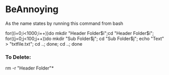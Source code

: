 # BeAnnoying
As the name states by running this command from bash  

for((i=0;i<1000;i++))do mkdir "Header Folder$i";cd "Header Folder$i"; for((j=0;j<100;j++))do mkdir "Sub Folder$j"; cd "Sub Folder$j"; echo "Text" > "txtfile.txt"; cd ..; done;  cd ..; done  
  
### To Delete:
  
rm -r "Header Folder"*
